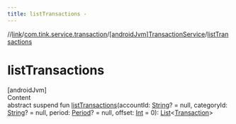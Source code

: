 ```yaml
---
title: listTransactions -
---
```

//[link](../../index.md)/[com.tink.service.transaction](../index.md)/[[androidJvm]TransactionService](index.md)/[listTransactions](list-transactions.md)



# listTransactions  
[androidJvm]  
Content  
abstract suspend fun [listTransactions](list-transactions.md)(accountId: [String](https://kotlinlang.org/api/latest/jvm/stdlib/kotlin/-string/index.html)? = null, categoryId: [String](https://kotlinlang.org/api/latest/jvm/stdlib/kotlin/-string/index.html)? = null, period: [Period](../../com.tink.model.time/[android-jvm]-period/index.md)? = null, offset: [Int](https://kotlinlang.org/api/latest/jvm/stdlib/kotlin/-int/index.html) = 0): [List](https://kotlinlang.org/api/latest/jvm/stdlib/kotlin.collections/-list/index.html)<[Transaction](../../com.tink.model.transaction/[android-jvm]-transaction/index.md)>  



